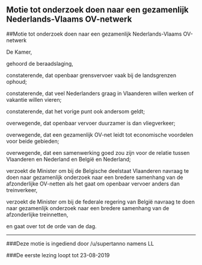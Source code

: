 ## Motie tot onderzoek doen naar een gezamenlijk Nederlands-Vlaams OV-netwerk 
 
##Motie tot onderzoek doen naar een gezamenlijk Nederlands-Vlaams OV-netwerk

De Kamer,

gehoord de beraadslaging,

constaterende, dat openbaar grensvervoer vaak bij de landsgrenzen ophoud;

constaterende, dat veel Nederlanders graag in Vlaanderen willen werken of vakantie willen vieren;

constaterende, dat het vorige punt ook andersom geldt;

overwegende, dat openbaar vervoer duurzamer is dan vliegverkeer;

overwegende, dat een gezamenlijk OV-net leidt tot economische voordelen voor beide gebieden;

overwegende, dat een samenwerking goed zou zijn voor de relatie tussen Vlaanderen en Nederland en België en Nederland;

verzoekt de Minister om bij de Belgische deelstaat Vlaanderen navraag te doen naar gezamenlijk onderzoek naar een bredere samenhang van de afzonderlijke OV-netten als het gaat om openbaar vervoer anders dan treinverkeer,

verzoekt de Minister om bij de federale regering van België navraag te doen naar gezamenlijk onderzoek naar een bredere samenhang van de afzonderlijke treinnetten,

en gaat over tot de orde van de dag.

---

###Deze motie is ingediend door /u/supertanno namens LL

###De eerste lezing loopt tot 23-08-2019
